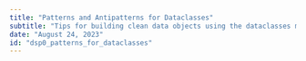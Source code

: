 ```yaml
---
title: "Patterns and Antipatterns for Dataclasses"
subtitle: "Tips for building clean data objects using the dataclasses module."
date: "August 24, 2023"
id: "dsp0_patterns_for_dataclasses"
---
```




